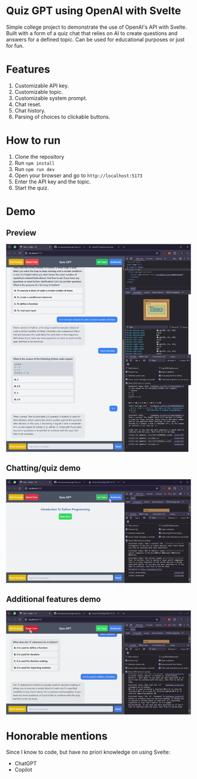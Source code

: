 # Quiz GPT using OpenAI with Svelte

Simple college project to demonstrate the use of OpenAI's API with Svelte.
Built with a form of a quiz chat that relies on AI to create questions and answers for a defined topic.
Can be used for educational purposes or just for fun.

# Features

1. Customizable API key.
2. Customizable topic.
3. Customizable system prompt.
4. Chat reset.
5. Chat history.
6. Parsing of choices to clickable buttons.

# How to run

1. Clone the repository
2. Run `npm install`
3. Run `npm run dev`
4. Open your browser and go to `http://localhost:5173`
5. Enter the API key and the topic.
6. Start the quiz.

# Demo

## Preview

![Preview](images/quiz-gpt-parsings.png)

## Chatting/quiz demo

![Chatting demo](images/quiz-gpt-demo-chatting.gif)

## Additional features demo

![Additional features demo](images/quiz-gpt-demo-additional-features.gif)

# Honorable mentions

Since I know to code, but have no priori knowledge on using Svelte:
- ChatGPT
- Copilot